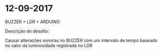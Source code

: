 # 12-09-2017

BUZZER + LDR + ARDUINO

Descrição do desafio:

Causar alterações sonoras no BUZZER com um intervalo de tempo baseado no valor da luminosidade registrada no LDR
